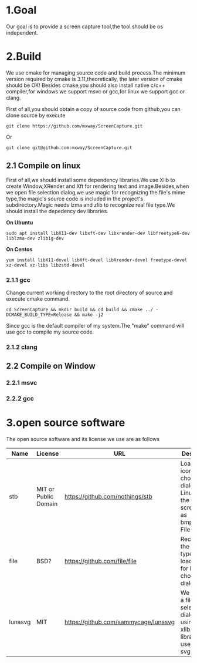 # 1.Goal

Our goal is to provide a screen capture tool,the tool should be os independent.

# 2.Build

We use cmake for managing source code and build process.The minimum version required by cmake is 3.11,theoretically,
the later version of cmake should be OK! Besides cmake,you should also install native c/c++ compiler,for windows we
support msvc or gcc,for linux we support gcc or clang.

First of all,you should obtain a copy of source code from github,you can clone source by execute

```shell
git clone https://github.com/mxway/ScreenCapture.git
```

Or

```shell
git clone git@github.com:mxway/ScreenCapture.git
```

## 2.1 Compile on linux

First of all,we should install some dependency libraries.We use Xlib to create Window,XRender and Xft for rendering text and image.Besides,when we open file selection dialog,we use magic for recognizing the file's mime type,the magic's source code is included in the project's subdirectory.Magic needs lzma and zlib to recognize real file type.We should install the depedency dev libraries.

**On Ubuntu**

```shell
sudo apt install libX11-dev libxft-dev libxrender-dev libfreetype6-dev liblzma-dev zlib1g-dev
```

**On Centos**

```shell
yum install libX11-devel libXft-devel libXrender-devel freetype-devel xz-devel xz-libs libzstd-devel
```

### 2.1.1 gcc

Change current working directory to the root directory of source and execute cmake command.

```shell
cd ScreenCapture && mkdir build && cd build && cmake ../ -DCMAKE_BUILD_TYPE=Release && make -j2
```

Since gcc is the default compiler of my system.The "make" command will use gcc to compile my source code.

### 2.1.2 clang

## 2.2 Compile on Window

### 2.2.1 msvc

### 2.2.2 gcc

# 3.open source software

The open source software and its license we use are as follows

| Name    | License              | URL                                  | Description                                                                                  |
| ------- | -------------------- | ------------------------------------ | -------------------------------------------------------------------------------------------- |
| stb     | MIT or Public Domain | https://github.com/nothings/stb      | Loading png icon for File choose dialog on Linux.Saving the screenshot as bmp\|png\|jpg File |
| file    | BSD?                 | https://github.com/file/file         | Recognizing the file's real type,then loading icon for File choose dialog                    |
| lunasvg | MIT                  | https://github.com/sammycage/lunasvg | We develop a file selection dialog box using xlib.The library is used to load svg picture.   |
